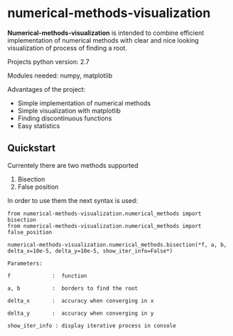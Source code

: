 # numerical-methods-visualization
**Numerical-methods-visualization** is intended to combine efficient implementation of numerical methods
with clear and nice looking visualization of process of finding a root.

Projects python version: 2.7

Modules needed: numpy, matplotlib

Advantages of the project:
- Simple implementation of numerical methods
- Simple visualization with matplotlib
- Finding discontinuous functions
- Easy statistics

## Quickstart

Currentely there are two methods supported
1. Bisection
2. False position

In order to use them the next syntax is used:
```
from numerical-methods-visualization.numerical_methods import bisection
from numerical-methods-visualization.numerical_methods import false_position
```
```
numerical-methods-visualization.numerical_methods.bisection(*f, a, b, delta_x=10e-5, delta_y=10e-5, show_iter_info=False*)

Parameters:

f             :  function

a, b          :  borders to find the root

delta_x       :  accuracy when converging in x

delta_y       :  accuracy when converging in y

show_iter_info : display iterative process in console
```
